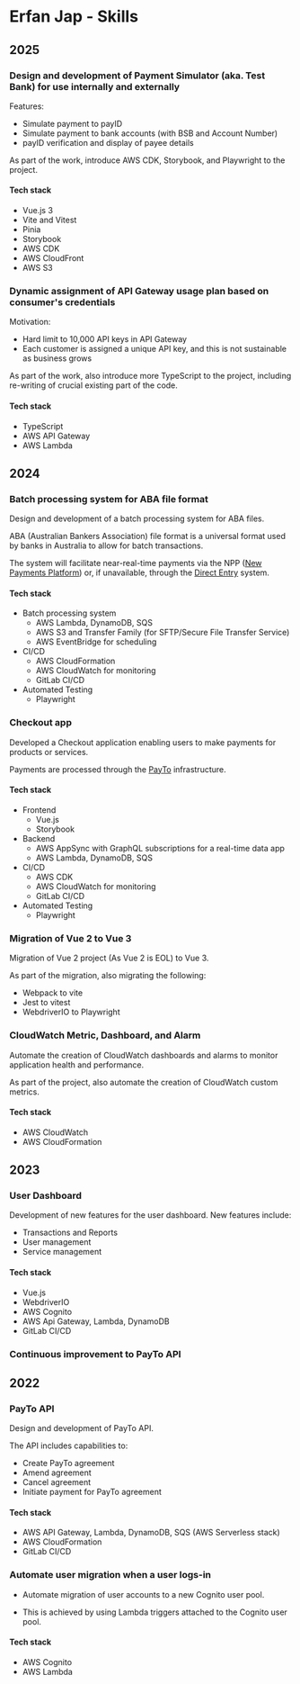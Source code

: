 # Erfan Jap - Skills

## 2025

### Design and development of Payment Simulator (aka. Test Bank) for use internally and externally

Features:
- Simulate payment to payID
- Simulate payment to bank accounts (with BSB and Account Number)
- payID verification and display of payee details

As part of the work, introduce AWS CDK, Storybook, and Playwright to the project. 

#### Tech stack

- Vue.js 3
- Vite and Vitest
- Pinia
- Storybook
- AWS CDK
- AWS CloudFront
- AWS S3

### Dynamic assignment of API Gateway usage plan based on consumer's credentials

Motivation:
- Hard limit to 10,000 API keys in API Gateway
- Each customer is assigned a unique API key, and this is not sustainable as business grows

As part of the work, also introduce more TypeScript to the project, including re-writing of crucial existing part of 
the code.

#### Tech stack

- TypeScript
- AWS API Gateway
- AWS Lambda

## 2024

### Batch processing system for ABA file format

Design and development of a batch processing system for ABA files.

ABA (Australian Bankers Association) file format is a universal format used by banks in Australia to allow for batch transactions.

The system will facilitate near-real-time payments via the NPP ([New Payments Platform](https://www.rba.gov.au/payments-and-infrastructure/new-payments-platform/)) or, if unavailable, through the [Direct Entry](https://www.auspaynet.com.au/resources/direct-entry) system.

#### Tech stack

- Batch processing system
    - AWS Lambda, DynamoDB, SQS
    - AWS S3 and Transfer Family (for SFTP/Secure File Transfer Service)
    - AWS EventBridge for scheduling
- CI/CD
    - AWS CloudFormation
    - AWS CloudWatch for monitoring
    - GitLab CI/CD
- Automated Testing
    - Playwright

### Checkout app

Developed a Checkout application enabling users to make payments for products or services.

Payments are processed through the [PayTo](https://payto.com.au) infrastructure.

#### Tech stack

- Frontend
    - Vue.js
    - Storybook
- Backend
    - AWS AppSync with GraphQL subscriptions for a real-time data app
    - AWS Lambda, DynamoDB, SQS
- CI/CD
    - AWS CDK
    - AWS CloudWatch for monitoring
    - GitLab CI/CD
- Automated Testing
    - Playwright

### Migration of Vue 2 to Vue 3

Migration of Vue 2 project (As Vue 2 is EOL) to Vue 3.

As part of the migration, also migrating the following:

- Webpack to vite
- Jest to vitest
- WebdriverIO to Playwright

### CloudWatch Metric, Dashboard, and Alarm

Automate the creation of CloudWatch dashboards and alarms to monitor application health and performance.

As part of the project, also automate the creation of CloudWatch custom metrics.

#### Tech stack

- AWS CloudWatch
- AWS CloudFormation

## 2023

### User Dashboard

Development of new features for the user dashboard. New features include:
- Transactions and Reports
- User management
- Service management

#### Tech stack

- Vue.js
- WebdriverIO
- AWS Cognito
- AWS Api Gateway, Lambda, DynamoDB
- GitLab CI/CD

### Continuous improvement to PayTo API

## 2022

### PayTo API

Design and development of PayTo API.

The API includes capabilities to:
- Create PayTo agreement
- Amend agreement
- Cancel agreement
- Initiate payment for PayTo agreement

#### Tech stack

- AWS API Gateway, Lambda, DynamoDB, SQS (AWS Serverless stack)
- AWS CloudFormation
- GitLab CI/CD

### Automate user migration when a user logs-in

- Automate migration of user accounts to a new Cognito user pool.

- This is achieved by using Lambda triggers attached to the Cognito user pool.

#### Tech stack

- AWS Cognito
- AWS Lambda
